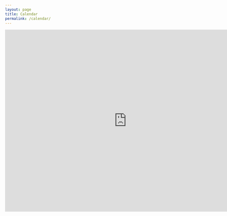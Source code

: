 ```yaml
---
layout: page
title: Calendar
permalink: /calendar/
---
```


<iframe src="https://calendar.google.com/calendar/embed?src=4l8ob0ocsfat49tl270odroueo%40group.calendar.google.com&ctz=America%2FNew_York" style="border: 0" width="800" height="600" frameborder="0" scrolling="no"></iframe>